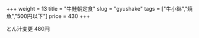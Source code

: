 +++
weight = 13
title  = "牛鮭朝定食"
slug   = "gyushake"
tags   = ["牛小鉢","焼魚","500円以下"]
price  = 430
+++

とん汁変更 480円